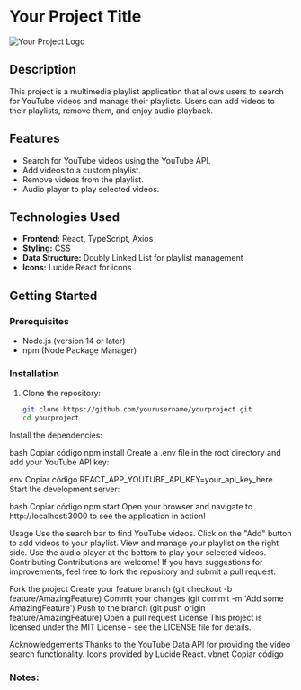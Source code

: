 # Your Project Title

![Your Project Logo](https://via.placeholder.com/150)

## Description

This project is a multimedia playlist application that allows users to search for YouTube videos and manage their playlists. Users can add videos to their playlists, remove them, and enjoy audio playback.

## Features

- Search for YouTube videos using the YouTube API.
- Add videos to a custom playlist.
- Remove videos from the playlist.
- Audio player to play selected videos.

## Technologies Used

- **Frontend:** React, TypeScript, Axios
- **Styling:** CSS
- **Data Structure:** Doubly Linked List for playlist management
- **Icons:** Lucide React for icons

## Getting Started

### Prerequisites

- Node.js (version 14 or later)
- npm (Node Package Manager)

### Installation

1. Clone the repository:

   ```bash
   git clone https://github.com/yourusername/yourproject.git
   cd yourproject
Install the dependencies:

bash
Copiar código
npm install
Create a .env file in the root directory and add your YouTube API key:

env
Copiar código
REACT_APP_YOUTUBE_API_KEY=your_api_key_here
Start the development server:

bash
Copiar código
npm start
Open your browser and navigate to http://localhost:3000 to see the application in action!

Usage
Use the search bar to find YouTube videos.
Click on the "Add" button to add videos to your playlist.
View and manage your playlist on the right side.
Use the audio player at the bottom to play your selected videos.
Contributing
Contributions are welcome! If you have suggestions for improvements, feel free to fork the repository and submit a pull request.

Fork the project
Create your feature branch (git checkout -b feature/AmazingFeature)
Commit your changes (git commit -m 'Add some AmazingFeature')
Push to the branch (git push origin feature/AmazingFeature)
Open a pull request
License
This project is licensed under the MIT License - see the LICENSE file for details.

Acknowledgements
Thanks to the YouTube Data API for providing the video search functionality.
Icons provided by Lucide React.
vbnet
Copiar código

### Notes:





